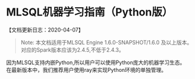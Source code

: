 # MLSQL机器学习指南（Python版）

【文档更新日志：2020-04-07】

> Note: 本文档适用于MLSQL Engine 1.6.0-SNAPSHOT/1.6.0 及以上版本。  
> 对应的Spark版本应该为2.4.5,不低于2.4.3。

因为MLSQL支持内嵌Python,所以用户可以使用Python庞大的机器学习生态。  
在最新版本中，我们推荐用户使用ray来实现Python环境的单独管理。



